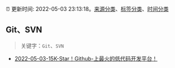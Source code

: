 :alarm_clock: 更新时间: 2022-05-03 23:13:18。[来源分类](../README.md)、[标签分类](../TAGS.md)、[时间分类](../TIMELINE.md)

## Git、SVN


> 关键字：`Git`、`SVN`



- [2022-05-03-15K-Star！Github-上最火的低代码开发平台！](https://toutiao.io/k/3qv24va) 